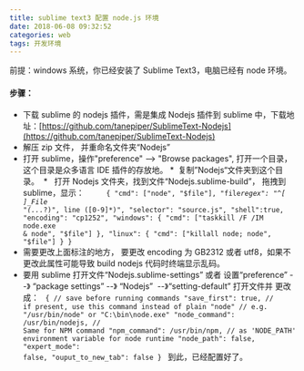 ```yaml
---
title: sublime text3 配置 node.js 环境
date: 2018-06-08 09:32:52
categories: web
tags: 开发环境
---
```


前提：windows 系统，你已经安装了 Sublime Text3，电脑已经有 node 环境。

<!--more-->

#### 步骤：

- 下载 sublime 的 nodejs 插件，需是集成 Nodejs 插件到 sublime 中，下载地址：[https://github.com/tanepiper/SublimeText-Nodejs](https://github.com/tanepiper/SublimeText-Nodejs)
- 解压 zip 文件， 并重命名文件夹“Nodejs”
- 打开 sublime，操作"preference" --> "Browse packages", 打开一个目录，这个目录是众多语言 IDE 插件的存放地。
  *  复制”Nodejs“文件夹到这个目录。 
  *   打开 Nodejs 文件夹，找到文件“Nodejs.sublime-build”， 拖拽到 sublime，显示：       
  <code>
  {
  "cmd": ["node", "$file"],
  "file*regex": "^[ ]\_File \"(...*?)\", line ([0-9]\*)",
  "selector": "source.js",
  "shell":true,
  "encoding": "cp1252",
  "windows":
  {
  "cmd": ["taskkill /F /IM node.exe & node", "$file"]
  },
  "linux":
  {
  "cmd": ["killall node; node", "$file"]
  }
  }
  </code>
- 需要更改上面标注的地方， 要更改 encoding 为 GB2312 或者 utf8，如果不更改此属性可能导致 build nodejs 代码时终端显示乱码。
- 要用 sublime 打开文件“Nodejs.sublime-settings” 或者 设置“preference” --》 “package settings” --》 “Nodejs”  --》“setting-default” 打开文件并 更改成：
  <code>
  {
  // save before running commands
  "save_first": true,
  // if present, use this command instead of plain "node"
  // e.g. "/usr/bin/node" or "C:\bin\node.exe"
  "node_command": /usr/bin/nodejs,
  // Same for NPM command
  "npm_command": /usr/bin/npm,
  // as 'NODE_PATH' environment variable for node runtime
  "node_path": false,
  "expert_mode": false,
  "ouput_to_new_tab": false
  }
  </code>
  到此，已经配置好了。
